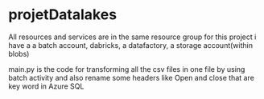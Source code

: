# projetDatalakes
All resources and services are in the same resource group
for this project i have a a batch account, dabricks, a datafactory, a storage account(within blobs)

main.py is the code for transforming all the csv files in one file by using batch activity and also rename some headers like Open and close that are key word in Azure SQL 
